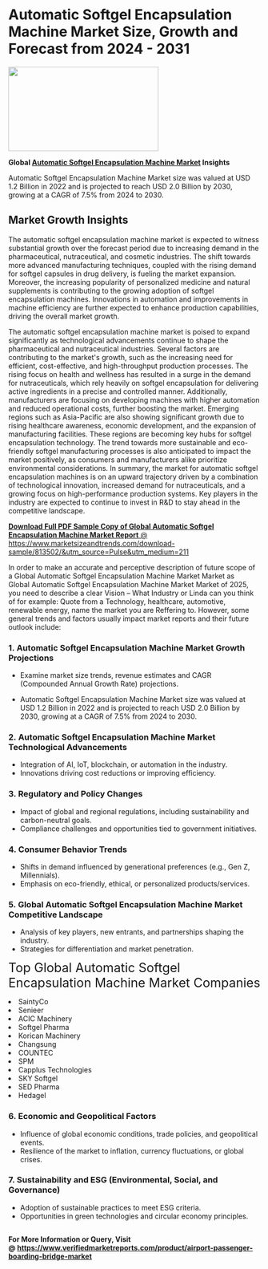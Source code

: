 <H1>Automatic Softgel Encapsulation Machine Market Size, Growth and Forecast from 2024 - 2031</H1><img class="aligncenter size-medium wp-image-584254" src="https://thirdeyenews.in/wp-content/uploads/2024/09/Global-Market-Research-300x168.jpeg" alt="" width="300" height="168" /><p><strong>Global&nbsp;<a href="https://www.marketsizeandtrends.com/download-sample/813502/&amp;utm_source=Pulse&amp;utm_medium=211">Automatic Softgel Encapsulation Machine Market</a> Insights</strong></p><p>Automatic Softgel Encapsulation Machine Market size was valued at USD 1.2 Billion in 2022 and is projected to reach USD 2.0 Billion by 2030, growing at a CAGR of 7.5% from 2024 to 2030.</p><p><h2>Market Growth Insights</h2> <p>The automatic softgel encapsulation machine market is expected to witness substantial growth over the forecast period due to increasing demand in the pharmaceutical, nutraceutical, and cosmetic industries. The shift towards more advanced manufacturing techniques, coupled with the rising demand for softgel capsules in drug delivery, is fueling the market expansion. Moreover, the increasing popularity of personalized medicine and natural supplements is contributing to the growing adoption of softgel encapsulation machines. Innovations in automation and improvements in machine efficiency are further expected to enhance production capabilities, driving the overall market growth.</p> <p><a href="#"></a></p> <p>The automatic softgel encapsulation machine market is poised to expand significantly as technological advancements continue to shape the pharmaceutical and nutraceutical industries. Several factors are contributing to the market's growth, such as the increasing need for efficient, cost-effective, and high-throughput production processes. The rising focus on health and wellness has resulted in a surge in the demand for nutraceuticals, which rely heavily on softgel encapsulation for delivering active ingredients in a precise and controlled manner. Additionally, manufacturers are focusing on developing machines with higher automation and reduced operational costs, further boosting the market. Emerging regions such as Asia-Pacific are also showing significant growth due to rising healthcare awareness, economic development, and the expansion of manufacturing facilities. These regions are becoming key hubs for softgel encapsulation technology. The trend towards more sustainable and eco-friendly softgel manufacturing processes is also anticipated to impact the market positively, as consumers and manufacturers alike prioritize environmental considerations. In summary, the market for automatic softgel encapsulation machines is on an upward trajectory driven by a combination of technological innovation, increased demand for nutraceuticals, and a growing focus on high-performance production systems. Key players in the industry are expected to continue to invest in R&D to stay ahead in the competitive landscape.</p> <p><a href="#"></p><p><span class=""><strong>Download Full PDF Sample Copy of Global Automatic Softgel Encapsulation Machine Market Report</strong> @ <a href="https://www.marketsizeandtrends.com/download-sample/813502/&amp;utm_source=Pulse&amp;utm_medium=211" target="_blank">https://www.marketsizeandtrends.com/download-sample/813502/&amp;utm_source=Pulse&amp;utm_medium=211</a></span></p><p>In order to make an accurate and perceptive description of future scope of a Global&nbsp;Automatic Softgel Encapsulation Machine Market Market as Global&nbsp;Automatic Softgel Encapsulation Machine Market Market of 2025, you need to describe a clear Vision &ndash; What Industry or Linda can you think of for example: Quote from a Technology, healthcare, automotive, renewable energy, name the market you are Reffering to. However, some general trends and factors usually impact market reports and their future outlook include:</p><h3>1.&nbsp;<strong>Automatic Softgel Encapsulation Machine Market Growth Projections</strong></h3><ul><li>Examine market size trends, revenue estimates and CAGR (Compounded Annual Growth Rate) projections.</li><li><p>Automatic Softgel Encapsulation Machine Market size was valued at USD 1.2 Billion in 2022 and is projected to reach USD 2.0 Billion by 2030, growing at a CAGR of 7.5% from 2024 to 2030.</p></li></ul><h3>2.&nbsp;<strong>Automatic Softgel Encapsulation Machine Market Technological Advancements</strong></h3><ul><li>Integration of AI, IoT, blockchain, or automation in the industry.</li><li>Innovations driving cost reductions or improving efficiency.</li></ul><h3>3.&nbsp;<strong>Regulatory and Policy Changes</strong></h3><ul><li>Impact of global and regional regulations, including sustainability and carbon-neutral goals.</li><li>Compliance challenges and opportunities tied to government initiatives.</li></ul><h3>4.&nbsp;<strong>Consumer Behavior Trends</strong></h3><ul><li>Shifts in demand influenced by generational preferences (e.g., Gen Z, Millennials).</li><li>Emphasis on eco-friendly, ethical, or personalized products/services.</li></ul><h3>5.&nbsp;<strong>Global Automatic Softgel Encapsulation Machine Market Competitive Landscape</strong></h3><ul><li>Analysis of key players, new entrants, and partnerships shaping the industry.</li><li>Strategies for differentiation and market penetration.</li></ul><p data-pm-slice="1 1 []"><span style="color: inherit; font-family: inherit; font-size: 25px;">Top Global Automatic Softgel Encapsulation Machine Market Companies</span></p><div class="" data-test-id=""><p><li>SaintyCo</li><li> Senieer</li><li> ACIC Machinery</li><li> Softgel Pharma</li><li> Korican Machinery</li><li> Changsung</li><li> COUNTEC</li><li> SPM</li><li> Capplus Technologies</li><li> SKY Softgel</li><li> SED Pharma</li><li> Hedagel</li></p></div><h3>6.&nbsp;<strong>Economic and Geopolitical Factors</strong></h3><ul><li>Influence of global economic conditions, trade policies, and geopolitical events.</li><li>Resilience of the market to inflation, currency fluctuations, or global crises.</li></ul><h3>7.&nbsp;<strong>Sustainability and ESG (Environmental, Social, and Governance)</strong></h3><ul><li>Adoption of sustainable practices to meet ESG criteria.</li><li>Opportunities in green technologies and circular economy principles.</li></ul><h2><strong style="font-size: 14px;">For More Information or Query, Visit @&nbsp;</strong><a style="background-color: #ffffff; font-size: 14px;" href="https://www.marketsizeandtrends.com/report/automatic-softgel-encapsulation-machine-market/" target="_blank">https://www.verifiedmarketreports.com/product/airport-passenger-boarding-bridge-market</a></h2>
